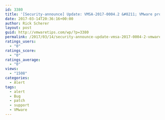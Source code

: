 ```yaml
---
id: 3380
title: '[Security-announce] Update: VMSA-2017-0004.2 &#8211; VMware product updates resolve remote code execution vulnerability via Apache Struts 2'
date: 2017-03-14T20:36:16+00:00
author: Rick Scherer
layout: post
guid: http://vmwaretips.com/wp/?p=3380
permalink: /2017/03/14/security-announce-update-vmsa-2017-0004-2-vmware-product-updates-resolve-remote-code-execution-vulnerability-via-apache-struts-2/
ratings_users:
  - "0"
ratings_score:
  - "0"
ratings_average:
  - "0"
views:
  - "1508"
categories:
  - Alert
tags:
  - alert
  - Bug
  - patch
  - support
  - VMware
---
```

